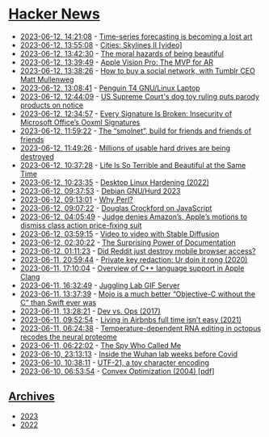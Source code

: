 # [Hacker News](https://kherrick.github.io/hacker-news/)

* [2023-06-12, 14:21:08](https://news.ycombinator.com/item?id=36293895) - [Time-series forecasting is becoming a lost art](https://twitter.com/marktenenholtz/status/1668245348433948673)
* [2023-06-12, 13:55:08](https://news.ycombinator.com/item?id=36293462) - [Cities: Skylines II [video]](https://www.youtube.com/watch?v=MX9YWu5wkGg)
* [2023-06-12, 13:42:30](https://news.ycombinator.com/item?id=36293286) - [The moral hazards of being beautiful](https://www.wsj.com/articles/the-moral-hazards-of-being-beautiful-94346e61)
* [2023-06-12, 13:39:49](https://news.ycombinator.com/item?id=36293250) - [Apple Vision Pro: The MVP for AR](https://soraven.com/apple-vision-pro-the-mvp-for-ar-42273a11dbe?gi=77bd7aa8cc0a)
* [2023-06-12, 13:38:26](https://news.ycombinator.com/item?id=36293225) - [How to buy a social network, with Tumblr CEO Matt Mullenweg](https://www.theverge.com/23506085/wordpress-twitter-tumblr-ceo-matt-mullenweg-elon-musk)
* [2023-06-12, 13:08:41](https://news.ycombinator.com/item?id=36292831) - [Penguin T4 GNU/Linux Laptop](https://www.thinkpenguin.com/gnu-linux/penguin-t4-gnulinux-laptop)
* [2023-06-12, 12:44:09](https://news.ycombinator.com/item?id=36292522) - [US Supreme Court's dog toy ruling puts parody products on notice](https://www.reuters.com/legal/us-supreme-courts-dog-toy-ruling-puts-parody-products-notice-2023-06-12/)
* [2023-06-12, 12:34:57](https://news.ycombinator.com/item?id=36292413) - [Every Signature Is Broken: Insecurity of Microsoft Office’s Ooxml Signatures](https://www.usenix.org/conference/usenixsecurity23/presentation/rohlmann)
* [2023-06-12, 11:59:22](https://news.ycombinator.com/item?id=36292078) - [The “smolnet”, build for friends and friends of friends](https://communitywiki.org/wiki/SmolNet)
* [2023-06-12, 11:49:26](https://news.ycombinator.com/item?id=36291977) - [Millions of usable hard drives are being destroyed](https://www.bbc.com/news/business-65669537)
* [2023-06-12, 10:37:28](https://news.ycombinator.com/item?id=36291304) - [Life Is So Terrible and Beautiful at the Same Time](https://johnpweiss.com/blog/187270/life-is-so-terrible-and-beautiful-at-the-same-time)
* [2023-06-12, 10:23:35](https://news.ycombinator.com/item?id=36291169) - [Desktop Linux Hardening (2022)](https://privsec.dev/posts/linux/desktop-linux-hardening/)
* [2023-06-12, 09:37:53](https://news.ycombinator.com/item?id=36290721) - [Debian GNU/Hurd 2023](https://www.gnu.org/software/hurd/news/2023-06-11-debian_gnu_hurd_2023.html)
* [2023-06-12, 09:13:01](https://news.ycombinator.com/item?id=36290505) - [Why Perl?](https://two-wrongs.com/why-perl.html)
* [2023-06-12, 09:07:22](https://news.ycombinator.com/item?id=36290467) - [Douglas Crockford on JavaScript](https://digest.browsertech.com/archive/browsertech-digest-9801/)
* [2023-06-12, 04:05:49](https://news.ycombinator.com/item?id=36288328) - [Judge denies Amazon’s, Apple’s motions to dismiss class action price-fixing suit](https://arstechnica.com/tech-policy/2023/06/judge-allows-apple-and-amazon-price-fixing-lawsuit-to-move-forward/)
* [2023-06-12, 03:59:15](https://news.ycombinator.com/item?id=36288294) - [Video to video with Stable Diffusion](https://stable-diffusion-art.com/video-to-video/)
* [2023-06-12, 02:30:22](https://news.ycombinator.com/item?id=36287809) - [The Surprising Power of Documentation](https://vadimkravcenko.com/shorts/proper-documentation/)
* [2023-06-12, 01:11:23](https://news.ycombinator.com/item?id=36287411) - [Did Reddit just destroy mobile browser access?](https://reddit.com/r/help/comments/135tly1/helpdid_reddit_just_destroy_mobile_browser_access/)
* [2023-06-11, 20:59:44](https://news.ycombinator.com/item?id=36285607) - [Private key redaction: Ur doin it rong (2020)](https://www.hezmatt.org/~mpalmer/blog/2020/05/17/private-key-redaction-ur-doin-it-rong.html)
* [2023-06-11, 17:10:04](https://news.ycombinator.com/item?id=36283246) - [Overview of C++ language support in Apple Clang](https://developer.apple.com/xcode/cpp/)
* [2023-06-11, 16:32:49](https://news.ycombinator.com/item?id=36282843) - [Juggling Lab GIF Server](http://jugglinglab.org/anim?915)
* [2023-06-11, 13:37:39](https://news.ycombinator.com/item?id=36281245) - [Mojo is a much better “Objective-C without the C” than Swift ever was](https://blog.metaobject.com/2023/06/mojo-is-much-better-without-c-than.html)
* [2023-06-11, 13:28:21](https://news.ycombinator.com/item?id=36281178) - [Dev vs. Ops (2017)](https://www.bassi.io/articles/2017/08/10/dev-v-ops/)
* [2023-06-11, 09:52:54](https://news.ycombinator.com/item?id=36279776) - [Living in Airbnbs full time isn’t easy (2021)](https://ourfreedomyears.com/living-in-airbnbs-full-time-isnt-easy/)
* [2023-06-11, 06:24:38](https://news.ycombinator.com/item?id=36278739) - [Temperature-dependent RNA editing in octopus recodes the neural proteome](https://www.cell.com/cell/fulltext/S0092-8674(23)00523-8)
* [2023-06-11, 06:22:02](https://news.ycombinator.com/item?id=36278725) - [The Spy Who Called Me](https://www.nytimes.com/2023/06/10/magazine/spanish-spy-villarejo.html)
* [2023-06-10, 23:13:13](https://news.ycombinator.com/item?id=36276268) - [Inside the Wuhan lab weeks before Covid](https://www.thetimes.co.uk/article/inside-wuhan-lab-covid-pandemic-china-america-qhjwwwvm0)
* [2023-06-10, 10:38:11](https://news.ycombinator.com/item?id=36269343) - [UTF-21, a toy character encoding](https://evanhahn.com/utf-21/)
* [2023-06-10, 06:53:54](https://news.ycombinator.com/item?id=36268320) - [Convex Optimization (2004) [pdf]](https://web.stanford.edu/~boyd/cvxbook/bv_cvxbook.pdf)

## [Archives](archives/index.md)

* [2023](archives/2023/index.md)
* [2022](archives/2022/index.md)
